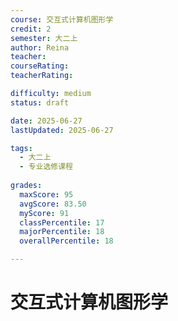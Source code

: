 ```yaml
---
course: 交互式计算机图形学
credit: 2
semester: 大二上
author: Reina
teacher: 
courseRating: 
teacherRating: 

difficulty: medium
status: draft

date: 2025-06-27
lastUpdated: 2025-06-27

tags: 
  - 大二上
  - 专业选修课程
  
grades:
  maxScore: 95
  avgScore: 83.50
  myScore: 91
  classPercentile: 17
  majorPercentile: 18
  overallPercentile: 18

---
```



# 交互式计算机图形学

